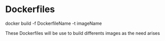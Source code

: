 # Dockerfiles
docker build -f DockerfileName  -t imageName


These Dockerfiles will be use to build differents images as the need arises
